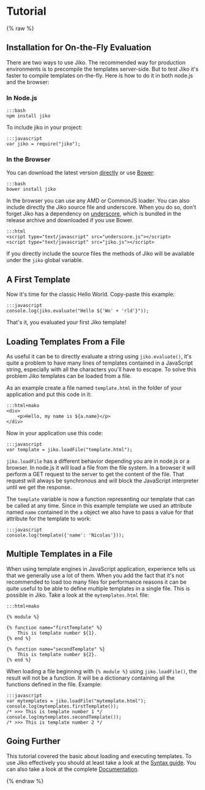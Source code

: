 Tutorial
========

{% raw  %}

Installation for On-the-Fly Evaluation
--------------------------------------

There are two ways to use Jiko. The recommended way for production environments is to precompile the templates
server-side. But to test Jiko it's faster to compile templates on-the-fly. Here is how to do it in both node.js and
the browser:

### In Node.js

    :::bash
    npm install jiko

To include jiko in your project:

    :::javascript
    var jiko = require("jiko");

### In the Browser

You can download the latest version [directly](https://unpkg.com/jiko/) or use [Bower](http://bower.io/):

    :::bash
    bower install jiko

In the browser you can use any AMD or CommonJS loader. You can also include directly the Jiko source file and
underscore. When you do so, don't forget Jiko has a dependency on [underscore](http://underscorejs.org/), which is
bundled in the release archive and downloaded if you use Bower.

    :::html
    <script type="text/javascript" src="underscore.js"></script>
    <script type="text/javascript" src="jiko.js"></script>

If you directly include the source files the methods of Jiko will be available under the `jiko` global variable.

A First Template
----------------

Now it's time for the classic Hello World. Copy-paste this example:

    :::javascript
    console.log(jiko.evaluate("Hello ${'Wo' + 'rld'}"));

That's it, you evaluated your first Jiko template!

Loading Templates From a File
-----------------------------

As useful it can be to directly evaluate a string using `jiko.evaluate()`, it's quite a problem to have many lines
of templates contained in a JavaScript string, especially with all the characters you'll have to escape. To solve this
problem Jiko templates can be loaded from a file.

As an example create a file named `template.html` in the folder of your application and put this code in it:

    :::html+mako
    <div>
        <p>Hello, my name is ${a.name}</p>
    </div>

Now in your application use this code:

    :::javascript
    var template = jiko.loadFile("template.html");

`jiko.loadFile` has a different behavior depending you are in node.js or a browser. In node.js it will load a file
from the file system. In a browser it will perform a GET request to the server to get the content of the file. That
request will always be synchronous and will block the JavaScript interpreter until we get the response.

The `template` variable is now a function representing our template that can be called at any time. Since in this
example template we used an attribute named `name` contained in the `a` object we also have to pass a value for that
attribute for the template to work:

    :::javascript
    console.log(template({'name': 'Nicolas'}));

Multiple Templates in a File
----------------------------

When using template engines in JavaScript application, experience tells us that we generally use a lot of them. When
you add the fact that it's not recommended to load too many files for performance reasons it can be quite useful to
be able to define multiple templates in a single file. This is possible in Jiko. Take a look at the `mytemplates.html`
file:

    :::html+mako

    {% module %}

    {% function name="firstTemplate" %}
        This is template number ${1}.
    {% end %}

    {% function name="secondTemplate" %}
        This is template number ${2}.
    {% end %}

When loading a file beginning with `{% module %}` using `jiko.loadFile()`, the result will not be a function. It will
be a dictionary containing all the functions defined in the file. Example:

    :::javascript
    var mytemplates = jiko.loadFile("mytemplate.html");
    console.log(mytemplates.firstTemplate());
    /* >>> This is template number 1 */
    console.log(mytemplates.secondTemplate());
    /* >>> This is template number 2 */

Going Further
-------------

This tutorial covered the basic about loading and executing templates. To use Jiko effectively you should at least
take a look at the [Syntax guide](./syntax.md). You can also take a look at the complete
[Documentation](./docs.md).

{% endraw %}

